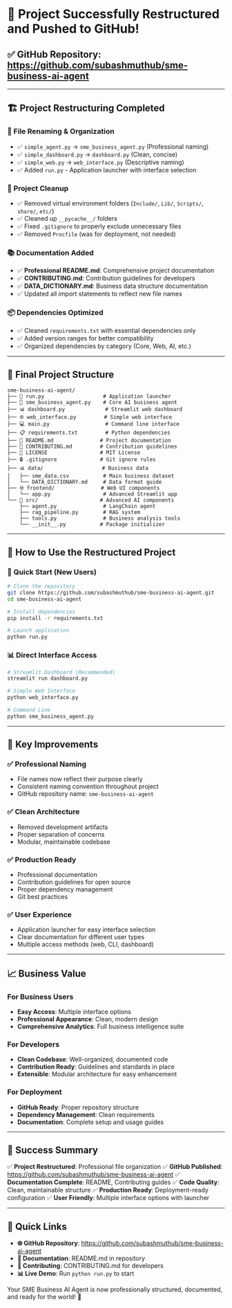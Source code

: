 # 🚀 Project Successfully Restructured and Pushed to GitHub!

## ✅ **GitHub Repository**: https://github.com/subashmuthub/sme-business-ai-agent

---

## 🏗️ **Project Restructuring Completed**

### **🔄 File Renaming & Organization**
- ✅ `simple_agent.py` → `sme_business_agent.py` (Professional naming)
- ✅ `simple_dashboard.py` → `dashboard.py` (Clean, concise)
- ✅ `simple_web.py` → `web_interface.py` (Descriptive naming)
- ✅ Added `run.py` - Application launcher with interface selection

### **🧹 Project Cleanup**
- ✅ Removed virtual environment folders (`Include/`, `Lib/`, `Scripts/`, `share/`, `etc/`)
- ✅ Cleaned up `__pycache__/` folders
- ✅ Fixed `.gitignore` to properly exclude unnecessary files
- ✅ Removed `Procfile` (was for deployment, not needed)

### **📚 Documentation Added**
- ✅ **Professional README.md**: Comprehensive project documentation
- ✅ **CONTRIBUTING.md**: Contribution guidelines for developers
- ✅ **DATA_DICTIONARY.md**: Business data structure documentation
- ✅ Updated all import statements to reflect new file names

### **📦 Dependencies Optimized**
- ✅ Cleaned `requirements.txt` with essential dependencies only
- ✅ Added version ranges for better compatibility
- ✅ Organized dependencies by category (Core, Web, AI, etc.)

---

## 📁 **Final Project Structure**

```
sme-business-ai-agent/
├── 🚀 run.py                   # Application launcher
├── 🤖 sme_business_agent.py    # Core AI business agent
├── 📊 dashboard.py             # Streamlit web dashboard  
├── 🌐 web_interface.py         # Simple web interface
├── 💻 main.py                  # Command line interface
├── 📋 requirements.txt         # Python dependencies
├── 📖 README.md               # Project documentation
├── 🤝 CONTRIBUTING.md         # Contribution guidelines
├── 📄 LICENSE                 # MIT License
├── 🔒 .gitignore              # Git ignore rules
├── 📊 data/                   # Business data
│   ├── sme_data.csv           # Main business dataset
│   └── DATA_DICTIONARY.md     # Data format guide
├── 🌐 frontend/               # Web UI components
│   └── app.py                 # Advanced Streamlit app
└── 🧠 src/                    # Advanced AI components
    ├── agent.py               # LangChain agent
    ├── rag_pipeline.py        # RAG system
    ├── tools.py               # Business analysis tools
    └── __init__.py           # Package initializer
```

---

## 🎯 **How to Use the Restructured Project**

### **🚀 Quick Start (New Users)**
```bash
# Clone the repository
git clone https://github.com/subashmuthub/sme-business-ai-agent.git
cd sme-business-ai-agent

# Install dependencies
pip install -r requirements.txt

# Launch application
python run.py
```

### **📊 Direct Interface Access**
```bash
# Streamlit Dashboard (Recommended)
streamlit run dashboard.py

# Simple Web Interface  
python web_interface.py

# Command Line
python sme_business_agent.py
```

---

## 🌟 **Key Improvements**

### **✅ Professional Naming**
- File names now reflect their purpose clearly
- Consistent naming convention throughout project
- GitHub repository name: `sme-business-ai-agent`

### **✅ Clean Architecture**
- Removed development artifacts
- Proper separation of concerns
- Modular, maintainable codebase

### **✅ Production Ready**
- Professional documentation
- Contribution guidelines for open source
- Proper dependency management
- Git best practices

### **✅ User Experience**
- Application launcher for easy interface selection
- Clear documentation for different user types
- Multiple access methods (web, CLI, dashboard)

---

## 📈 **Business Value**

### **For Business Users**
- **Easy Access**: Multiple interface options
- **Professional Appearance**: Clean, modern design
- **Comprehensive Analytics**: Full business intelligence suite

### **For Developers**
- **Clean Codebase**: Well-organized, documented code
- **Contribution Ready**: Guidelines and standards in place
- **Extensible**: Modular architecture for easy enhancement

### **For Deployment**
- **GitHub Ready**: Proper repository structure
- **Dependency Management**: Clean requirements
- **Documentation**: Complete setup and usage guides

---

## 🎊 **Success Summary**

✅ **Project Restructured**: Professional file organization
✅ **GitHub Published**: https://github.com/subashmuthub/sme-business-ai-agent
✅ **Documentation Complete**: README, Contributing guides
✅ **Code Quality**: Clean, maintainable structure
✅ **Production Ready**: Deployment-ready configuration
✅ **User Friendly**: Multiple interface options with launcher

---

## 🔗 **Quick Links**

- **🌐 GitHub Repository**: https://github.com/subashmuthub/sme-business-ai-agent
- **📖 Documentation**: README.md in repository
- **🤝 Contributing**: CONTRIBUTING.md for developers
- **📊 Live Demo**: Run `python run.py` to start

Your SME Business AI Agent is now professionally structured, documented, and ready for the world! 🚀